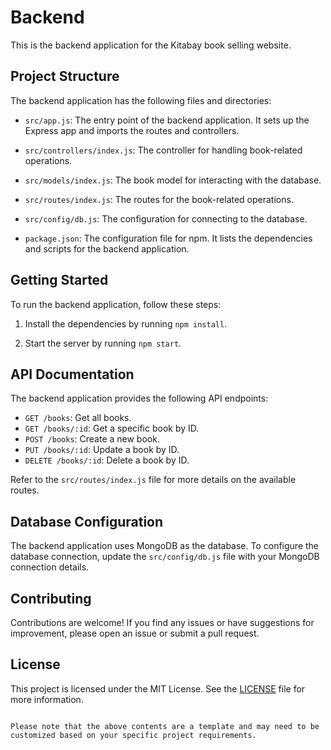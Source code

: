 # Backend

This is the backend application for the Kitabay book selling website.

## Project Structure

The backend application has the following files and directories:

- `src/app.js`: The entry point of the backend application. It sets up the Express app and imports the routes and controllers.

- `src/controllers/index.js`: The controller for handling book-related operations.

- `src/models/index.js`: The book model for interacting with the database.

- `src/routes/index.js`: The routes for the book-related operations.

- `src/config/db.js`: The configuration for connecting to the database.

- `package.json`: The configuration file for npm. It lists the dependencies and scripts for the backend application.

## Getting Started

To run the backend application, follow these steps:

1. Install the dependencies by running `npm install`.

2. Start the server by running `npm start`.

## API Documentation

The backend application provides the following API endpoints:

- `GET /books`: Get all books.
- `GET /books/:id`: Get a specific book by ID.
- `POST /books`: Create a new book.
- `PUT /books/:id`: Update a book by ID.
- `DELETE /books/:id`: Delete a book by ID.

Refer to the `src/routes/index.js` file for more details on the available routes.

## Database Configuration

The backend application uses MongoDB as the database. To configure the database connection, update the `src/config/db.js` file with your MongoDB connection details.

## Contributing

Contributions are welcome! If you find any issues or have suggestions for improvement, please open an issue or submit a pull request.

## License

This project is licensed under the MIT License. See the [LICENSE](./LICENSE) file for more information.
```

Please note that the above contents are a template and may need to be customized based on your specific project requirements.